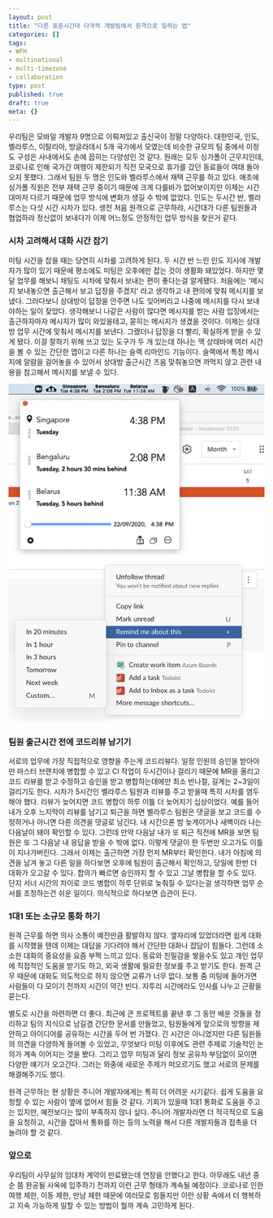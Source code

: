 ```yaml
---
layout: post
title: "다른 표준시간대 다국적 개발팀에서 원격으로 일하는 법"
categories: []
tags:
- WFH
- multinational
- multi-timezone
- collaboration
type: post
published: true
draft: true
meta: {}
---
```


우리팀은 모바일 개발자 9명으로 이뤄져있고 출신국이 정말 다양하다. 대한민국, 인도, 벨라루스, 이탈리아, 방글라데시 5개 국가에서 모였는데 비슷한 규모의 팀 중에서 이정도 구성은 사내에서도 손에 꼽히는 다양성인 것 같다. 원래는 모두 싱가폴이 근무지인데, 코로나로 인해 국가간 여행이 제한되기 직전 모국으로 휴가를 갔던 동료들이 여태 돌아오지 못했다. 그래서 팀원 두 명은 인도와 벨라루스에서 재택 근무를 하고 있다. 애초에 싱가폴 직원은 전부 재택 근무 중이기 때문에 크게 다를바가 없어보이지만 이제는 시간대마저 다르기 때문에 업무 방식에 변화가 생길 수 밖에 없었다. 인도는 두시간 반, 벨라루스는 다섯 시간 시차가 있다. 생전 처음 원격으로 근무하랴, 시간대가 다른 팀원들과 협업하랴 정신없이 보내다가 이제 어느정도 안정적인 업무 방식을 찾은거 같다.

### 시차 고려해서 대화 시간 잡기

미팅 시간을 잡을 때는 당연히 시차를 고려하게 된다. 두 시간 반 느린 인도 지사에 개발자가 많이 있기 때문에 평소에도 미팅은 오후에만 잡는 것이 생활화 돼있었다. 하지만 몇 달 업무를 해보니 채팅도 시차에 맞춰서 보내는 편이 좋다는걸 알게됐다. 처음에는 '메시지 보내놓으면 출근해서 보고 답장을 주겠지' 라고 생각하고 내 편의에 맞춰 메시지를 보냈다. 그러다보니 상대방이 답장을 안주면 나도 잊어버리고 나중에 메시지를 다시 보내야하는 일이 잦았다. 생각해보니 나같은 사람이 많다면 메시지를 받는 사람 입장에서는 출근하자마자 메시지가 많이 와있을테고, 묻히는 메시지가 생겼을 것이다. 이제는 상대방 업무 시간에 맞춰서 메시지를 보낸다. 그랬더니 답장을 더 빨리, 확실하게 받을 수 있게 됐다. 이걸 잘하기 위해 쓰고 있는 도구가 두 개 있는데 하나는 맥 상태바에 여러 시간을 볼 수 있는 간단한 앱이고 다른 하나는 슬랙 리마인드 기능이다. 슬랙에서 특정 메시지에 알람을 걸어놓을 수 있어서 상대방 출근시간 즈음 맞춰놓으면 까먹지 않고 관련 내용을 참고해서 메시지를 보낼 수 있다.

<img src="/assets/posts/statusbar-timezone.png" />
<br>
<img src="/assets/posts/slack-reminder.png" />

### 팀원 출근시간 전에 코드리뷰 남기기

서로의 업무에 가장 직접적으로 영향을 주는게 코드리뷰다. 일정 인원의 승인을 받아야만 마스터 브랜치에 병합할 수 있고 CI 작업이 두시간이나 걸리기 때문에 MR을 올리고 코드 리뷰를 받고 수정하고 승인을 받고 병합하는데에만 최소 반나절, 길게는 2~3일이 걸리기도 한다. 시차가 5시간인 벨라루스 팀원과 리뷰를 주고 받을때 특히 시차를 염두해야 했다. 리뷰가 늦어지면 코드 병합이 하루 이틀 더 늦어지기 십상이었다. 예를 들어 내가 오후 느지막이 리뷰를 남기고 퇴근을 하면 벨라루스 팀원은 댓글을 보고 코드를 수정하거나 아니면 다른 의견을 댓글로 남긴다. 내 시간으론 밤 늦게이거나 새벽이라 나는 다음날이 돼야 확인할 수 있다. 그런데 만약 다음날 내가 또 퇴근 직전에 MR을 보면 팀원은 또 그 다음날 내 응답을 받을 수 밖에 없다. 이렇게 댓글이 한 두번만 오고가도 이틀이 지나가버린다. 그래서 이제는 출근하면 가장 먼저 MR부터 확인한다. 내가 아침에 의견을 남겨 놓고 다른 일을 하다보면 오후에 팀원이 출근해서 확인하고, 당일에 한번 더 대화가 오고갈 수 있다. 합의가 빠르면 승인까지 할 수 있고 그날 병합을 할 수도 있다. 단지 서너 시간의 차이로 코드 병합이 하루 단위로 늦춰질 수 있다는걸 생각하면 업무 순서를 조정하는건 쉬운 일이다. 의식적으로 하다보면 습관이 든다.

### 1대1 또는 소규모 통화 하기

원격 근무를 하면 의사 소통이 예전만큼 활발하지 않다. 옆자리에 있었더라면 쉽게 대화를 시작했을 텐데 이제는 대답을 기다려야 해서 간단한 대화나 잡담이 힘들다. 그런데 소소한 대화의 중요성을 요즘 부쩍 느끼고 있다. 동료와 친밀감을 쌓을수도 있고 개인 업무에 직접적인 도움을 받기도 하고, 외국 생활에 필요한 정보를 주고 받기도 한다. 원격 근무 때문에 대화도 의도적으로 하지 않으면 교류가 너무 없다. 보통 줌 미팅에 들어가면 사람들이 다 모이기 전까지 시간이 약간 빈다. 자투리 시간에라도 인사를 나누고 근황을 묻는다. 

별도로 시간을 마련하면 더 좋다. 최근에 큰 프로젝트를 끝낸 후 그 동안 배운 것들을 정리하고 팀의 지식으로 남길겸 간단한 문서를 만들었고, 팀원들에게 앞으로의 방향을 제안하고 아이디어를 공유하는 시간을 두어 번 가졌다. 긴 시간은 아니었지만 다른 팀원들의 의견을 다양하게 들어볼 수 있었고, 무엇보다 미팅 이후에도 관련 주제로 기술적인 논의가 계속 이어지는 것을 봤다. 그리고 업무 미팅과 달리 정보 공유차 부담없이 모이면 다양한 얘기가 오고간다. 그러는 와중에 새로운 주제가 떠오르기도 했고 서로의 문제를 해결해주기도 했다.

원격 근무하는 현 상황은 주니어 개발자에게는 특히 더 어려운 시기같다. 쉽게 도움을 요청할 수 있는 사람이 옆에 없어서 힘들 것 같다. 기회가 있을때 1대1 통화로 도움을 주고는 있지만, 예전보다는 많이 부족하지 않나 싶다. 주니어 개발자라면 더 적극적으로 도움을 요청하고, 시간을 잡아서 통화를 하는 등의 노력을 해서 다른 개발자들과 접촉을 더 늘려야 할 것 같다.

### 앞으로

우리팀이 사무실의 임대차 계약이 만료됐는데 연장을 안했다고 한다. 아무래도 내년 중순 쯤 완공될 사옥에 입주하기 전까지 이런 근무 형태가 계속될 예정이다. 코로나로 인한 여행 제한, 이동 제한, 만남 제한 때문에 여러모로 힘들지만 이런 상황 속에서 더 행복하고 지속 가능하게 일할 수 있는 방법이 뭘까 계속 고민하게 된다. 
